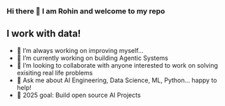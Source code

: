 ### Hi there 👋 I am Rohin and welcome to my repo

<!--
**RohinSequeira/RohinSequeira** is a ✨ _special_ ✨ repository because its `README.md` (this file) appears on your GitHub profile.

Here are some ideas to get you started:

- 🔭 I’m currently working on ...
- 🌱 I’m currently learning ...
- 👯 I’m looking to collaborate on ...
- 🤔 I’m looking for help with ...
- 💬 Ask me about ...
- 📫 How to reach me: ...
- 😄 Pronouns: ...
- ⚡ Fun fact: ...
-->

## I work with data!
- 🔭 I’m always working on improving myself...
- 🌱 I’m currently working on building Agentic Systems
- 👯 I’m looking to collaborate with anyone interested to work on solving exisiting real life problems
- 💬 Ask me about AI Engineering, Data Science, ML, Python... happy to help!
- 🥅 2025 goal: Build open source AI Projects



